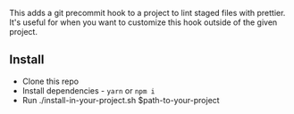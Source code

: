 This adds a git precommit hook to a project to lint staged files with prettier. It's useful for when you want to customize this hook outside of the given project.

## Install

- Clone this repo
- Install dependencies - `yarn` or `npm i`
- Run ./install-in-your-project.sh $path-to-your-project

